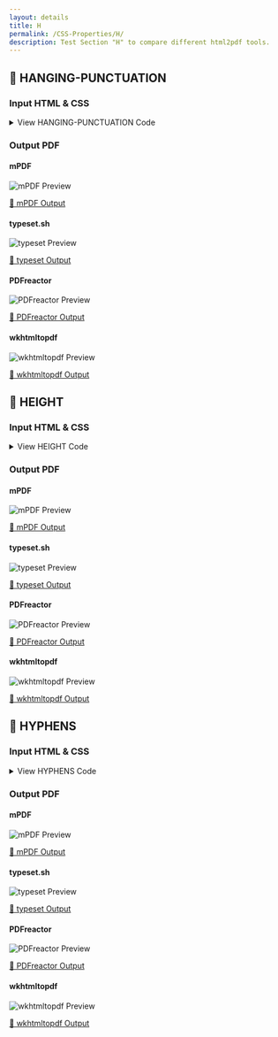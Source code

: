 ```yaml
---
layout: details
title: H
permalink: /CSS-Properties/H/
description: Test Section "H" to compare different html2pdf tools.
---
```




## 🔬 HANGING-PUNCTUATION

### Input HTML & CSS

<details>
    <summary>
        View HANGING-PUNCTUATION Code
    </summary>
    <pre><code class="hljs xml"><span class="hljs-meta">&lt;!DOCTYPE <span class="hljs-meta-keyword">html</span>&gt;</span>
<span class="hljs-comment">&lt;!-- Sample from https://css-tricks.com/almanac/properties/h/hanging-punctuation/ --&gt;</span>
<span class="hljs-tag">&lt;<span class="hljs-name">html</span> <span class="hljs-attr">lang</span>=<span class="hljs-string">"en"</span>&gt;</span>
    <span class="hljs-tag">&lt;<span class="hljs-name">head</span>&gt;</span>
        <span class="hljs-tag">&lt;<span class="hljs-name">style</span>&gt;</span><span class="css">
        <span class="hljs-selector-tag">blockquote</span> {
  <span class="hljs-attribute">font-style</span>: italic;
  <span class="hljs-attribute">font-size</span>: <span class="hljs-number">2rem</span>;
  <span class="hljs-attribute">width</span>: <span class="hljs-number">20em</span>;
  <span class="hljs-attribute">border-left</span>: <span class="hljs-number">1px</span> solid <span class="hljs-number">#ddd</span>;
  <span class="hljs-attribute">padding</span>: <span class="hljs-number">3rem</span> <span class="hljs-number">0</span>;
  
  <span class="hljs-attribute">hanging-punctuation</span>: first;
}
        </span><span class="hljs-tag">&lt;/<span class="hljs-name">style</span>&gt;</span>
    <span class="hljs-tag">&lt;/<span class="hljs-name">head</span>&gt;</span>
    <span class="hljs-tag">&lt;<span class="hljs-name">body</span>&gt;</span>
        <span class="hljs-tag">&lt;<span class="hljs-name">blockquote</span>&gt;</span>
            “Let your tears flow, but let them also cease. Let deepest sighs be drawn from your breast, but let them also find an end.” — Seneca
          <span class="hljs-tag">&lt;/<span class="hljs-name">blockquote</span>&gt;</span>
    <span class="hljs-tag">&lt;/<span class="hljs-name">body</span>&gt;</span>
<span class="hljs-tag">&lt;/<span class="hljs-name">html</span>&gt;</span></code></pre>
    <p>
        <a href="https://raw.githubusercontent.com/azettl/compare.html2pdf.tools/master//html/CSS%20Properties/H/hanging-punctuation.html" target="_blank" rel="noopener">📄 Get Input HTML on GitHub</a>
    </p>
</details>

### Output PDF

<div class="details-boxes">
    <div>
        <h4>mPDF</h4>
        <img src="/{{ page.path }}/../mpdf__html_CSS_Properties_H_hanging-punctuation.html.png" alt="mPDF Preview" />
        <p>
            <a href="/{{ page.path }}/../mpdf__html_CSS_Properties_H_hanging-punctuation.html.pdf" target="_blank">📕 mPDF Output</a>
        </p>
    </div>
    <div>
        <h4>typeset.sh</h4>
        <img src="/{{ page.path }}/../typeset__html_CSS_Properties_H_hanging-punctuation.html.png" alt="typeset Preview" />
        <p>
            <a href="/{{ page.path }}/../typeset__html_CSS_Properties_H_hanging-punctuation.html.pdf" target="_blank">📕 typeset Output</a>
        </p>
    </div>
    <div>
        <h4>PDFreactor</h4>
        <img src="/{{ page.path }}/../pdfreactor__html_CSS_Properties_H_hanging-punctuation.html.png" alt="PDFreactor Preview" />
        <p>
            <a href="/{{ page.path }}/../pdfreactor__html_CSS_Properties_H_hanging-punctuation.html.pdf" target="_blank">📕 PDFreactor Output</a>
        </p>
    </div>
    <div>
        <h4>wkhtmltopdf</h4>
        <img src="/{{ page.path }}/../wkhtmltopdf__html_CSS_Properties_H_hanging-punctuation.html.png" alt="wkhtmltopdf Preview" />
        <p>
            <a href="/{{ page.path }}/../wkhtmltopdf__html_CSS_Properties_H_hanging-punctuation.html.pdf" target="_blank">📕 wkhtmltopdf Output</a>
        </p>
    </div>
</div>

## 🔬 HEIGHT

### Input HTML & CSS

<details>
    <summary>
        View HEIGHT Code
    </summary>
    <pre><code class="hljs xml"><span class="hljs-meta">&lt;!DOCTYPE <span class="hljs-meta-keyword">html</span>&gt;</span>
<span class="hljs-comment">&lt;!-- Sample from https://css-tricks.com/almanac/properties/h/height/ --&gt;</span>
<span class="hljs-tag">&lt;<span class="hljs-name">html</span> <span class="hljs-attr">lang</span>=<span class="hljs-string">"en"</span>&gt;</span>
    <span class="hljs-tag">&lt;<span class="hljs-name">head</span>&gt;</span>
        <span class="hljs-tag">&lt;<span class="hljs-name">style</span>&gt;</span><span class="css">
        <span class="hljs-selector-tag">html</span> {
  <span class="hljs-attribute">background</span>: <span class="hljs-number">#e78629</span>;
}

<span class="hljs-selector-tag">p</span> {
  <span class="hljs-attribute">background</span>: <span class="hljs-number">#212121</span>;
  <span class="hljs-attribute">color</span>: <span class="hljs-number">#FFF</span>;
}

<span class="hljs-selector-tag">p</span><span class="hljs-selector-class">.heightpx</span> {
  <span class="hljs-attribute">height</span>: <span class="hljs-number">100px</span>;
}

<span class="hljs-selector-tag">p</span><span class="hljs-selector-class">.heightem</span> {
  <span class="hljs-attribute">height</span>: <span class="hljs-number">8em</span>;
}

<span class="hljs-selector-tag">p</span><span class="hljs-selector-class">.heightpercent</span> {
  <span class="hljs-attribute">height</span>: <span class="hljs-number">100%</span>;
  <span class="hljs-comment">/* height value determined by content */</span>
}

<span class="hljs-selector-class">.nesting</span> {
  <span class="hljs-attribute">background</span>: white;
}

<span class="hljs-selector-class">.nesting</span><span class="hljs-selector-class">.example1</span> {
  <span class="hljs-attribute">height</span>: <span class="hljs-number">100px</span>;
}
<span class="hljs-selector-class">.nesting</span><span class="hljs-selector-class">.example1</span> <span class="hljs-selector-class">.heightnested</span> {
  <span class="hljs-attribute">height</span>: <span class="hljs-number">100%</span>;
  <span class="hljs-comment">/* fills the available space of the containing parent element*/</span>
}

<span class="hljs-selector-class">.nesting</span><span class="hljs-selector-class">.example2</span> {
  <span class="hljs-attribute">height</span>: <span class="hljs-number">100%</span>;
}
<span class="hljs-selector-class">.nesting</span><span class="hljs-selector-class">.example2</span> <span class="hljs-selector-class">.heightnested</span> {
  <span class="hljs-attribute">height</span>: auto;
  <span class="hljs-comment">/* fills the available space of the containing parent element*/</span>
}

<span class="hljs-selector-tag">table</span> {
  <span class="hljs-attribute">float</span>: left;
  <span class="hljs-attribute">margin-right</span>: .<span class="hljs-number">5em</span>;
  <span class="hljs-attribute">background</span>: white;
}

<span class="hljs-selector-class">.table-example1</span> {
  <span class="hljs-attribute">height</span>: <span class="hljs-number">100px</span>;
}

<span class="hljs-selector-class">.table-example2</span> {
  <span class="hljs-attribute">height</span>: <span class="hljs-number">100%</span>;
}

        </span><span class="hljs-tag">&lt;/<span class="hljs-name">style</span>&gt;</span>
    <span class="hljs-tag">&lt;/<span class="hljs-name">head</span>&gt;</span>
    <span class="hljs-tag">&lt;<span class="hljs-name">body</span>&gt;</span>
        <span class="hljs-tag">&lt;<span class="hljs-name">h1</span>&gt;</span>Height Property<span class="hljs-tag">&lt;/<span class="hljs-name">h1</span>&gt;</span>
        <span class="hljs-tag">&lt;<span class="hljs-name">h3</span>&gt;</span>Block Level Elements<span class="hljs-tag">&lt;/<span class="hljs-name">h3</span>&gt;</span>
        <span class="hljs-tag">&lt;<span class="hljs-name">p</span> <span class="hljs-attr">class</span>=<span class="hljs-string">"heightpx"</span>&gt;</span>Content in a paragraph : <span class="hljs-tag">&lt;<span class="hljs-name">code</span>&gt;</span>height: 100px<span class="hljs-tag">&lt;/<span class="hljs-name">code</span>&gt;</span><span class="hljs-tag">&lt;/<span class="hljs-name">p</span>&gt;</span>
        
        <span class="hljs-tag">&lt;<span class="hljs-name">p</span> <span class="hljs-attr">class</span>=<span class="hljs-string">"heightem"</span>&gt;</span>Content in a paragraph : <span class="hljs-tag">&lt;<span class="hljs-name">code</span>&gt;</span>height: 8em<span class="hljs-tag">&lt;/<span class="hljs-name">code</span>&gt;</span><span class="hljs-tag">&lt;/<span class="hljs-name">p</span>&gt;</span>
        
        <span class="hljs-tag">&lt;<span class="hljs-name">p</span> <span class="hljs-attr">class</span>=<span class="hljs-string">"heightpercent"</span>&gt;</span>Content in a paragraph : <span class="hljs-tag">&lt;<span class="hljs-name">code</span>&gt;</span>height: 100%<span class="hljs-tag">&lt;/<span class="hljs-name">code</span>&gt;</span><span class="hljs-tag">&lt;/<span class="hljs-name">p</span>&gt;</span>
        
        <span class="hljs-tag">&lt;<span class="hljs-name">h3</span>&gt;</span>Elements Contained<span class="hljs-tag">&lt;/<span class="hljs-name">h3</span>&gt;</span>
        <span class="hljs-tag">&lt;<span class="hljs-name">div</span> <span class="hljs-attr">class</span>=<span class="hljs-string">"nesting example1"</span>&gt;</span>
          <span class="hljs-tag">&lt;<span class="hljs-name">p</span> <span class="hljs-attr">class</span>=<span class="hljs-string">"heightnested"</span>&gt;</span>Containing element : <span class="hljs-tag">&lt;<span class="hljs-name">code</span>&gt;</span>height: 100px<span class="hljs-tag">&lt;/<span class="hljs-name">code</span>&gt;</span>.  Content in a paragraph : <span class="hljs-tag">&lt;<span class="hljs-name">code</span>&gt;</span>height: 100%<span class="hljs-tag">&lt;/<span class="hljs-name">code</span>&gt;</span><span class="hljs-tag">&lt;/<span class="hljs-name">p</span>&gt;</span>
        <span class="hljs-tag">&lt;/<span class="hljs-name">div</span>&gt;</span>
        
        <span class="hljs-tag">&lt;<span class="hljs-name">div</span> <span class="hljs-attr">class</span>=<span class="hljs-string">"nesting example2"</span>&gt;</span>
          <span class="hljs-tag">&lt;<span class="hljs-name">p</span> <span class="hljs-attr">class</span>=<span class="hljs-string">"heightnested"</span>&gt;</span>Containing element : <span class="hljs-tag">&lt;<span class="hljs-name">code</span>&gt;</span>height: 100%<span class="hljs-tag">&lt;/<span class="hljs-name">code</span>&gt;</span>.  Content in a paragraph : <span class="hljs-tag">&lt;<span class="hljs-name">code</span>&gt;</span>height: auto<span class="hljs-tag">&lt;/<span class="hljs-name">code</span>&gt;</span><span class="hljs-tag">&lt;/<span class="hljs-name">p</span>&gt;</span>
        <span class="hljs-tag">&lt;/<span class="hljs-name">div</span>&gt;</span>
        
        <span class="hljs-tag">&lt;<span class="hljs-name">h3</span>&gt;</span>Table Height<span class="hljs-tag">&lt;/<span class="hljs-name">h3</span>&gt;</span>
        <span class="hljs-tag">&lt;<span class="hljs-name">table</span> <span class="hljs-attr">class</span>=<span class="hljs-string">"browser-support-table table-example1"</span>&gt;</span>
                <span class="hljs-tag">&lt;<span class="hljs-name">thead</span>&gt;</span>
                    <span class="hljs-tag">&lt;<span class="hljs-name">tr</span>&gt;</span>
                <span class="hljs-tag">&lt;<span class="hljs-name">th</span>&gt;</span>Height<span class="hljs-tag">&lt;/<span class="hljs-name">th</span>&gt;</span>
                        <span class="hljs-tag">&lt;<span class="hljs-name">th</span> <span class="hljs-attr">class</span>=<span class="hljs-string">"chrome"</span>&gt;</span><span class="hljs-tag">&lt;<span class="hljs-name">span</span>&gt;</span>Chrome<span class="hljs-tag">&lt;/<span class="hljs-name">span</span>&gt;</span><span class="hljs-tag">&lt;/<span class="hljs-name">th</span>&gt;</span>
                        <span class="hljs-tag">&lt;<span class="hljs-name">th</span> <span class="hljs-attr">class</span>=<span class="hljs-string">"safari"</span>&gt;</span><span class="hljs-tag">&lt;<span class="hljs-name">span</span>&gt;</span>Safari<span class="hljs-tag">&lt;/<span class="hljs-name">span</span>&gt;</span><span class="hljs-tag">&lt;/<span class="hljs-name">th</span>&gt;</span>
                        <span class="hljs-tag">&lt;<span class="hljs-name">th</span> <span class="hljs-attr">class</span>=<span class="hljs-string">"firefox"</span>&gt;</span><span class="hljs-tag">&lt;<span class="hljs-name">span</span>&gt;</span>Firefox<span class="hljs-tag">&lt;/<span class="hljs-name">span</span>&gt;</span><span class="hljs-tag">&lt;/<span class="hljs-name">th</span>&gt;</span>
                        <span class="hljs-tag">&lt;<span class="hljs-name">th</span> <span class="hljs-attr">class</span>=<span class="hljs-string">"opera"</span>&gt;</span><span class="hljs-tag">&lt;<span class="hljs-name">span</span>&gt;</span>Opera<span class="hljs-tag">&lt;/<span class="hljs-name">span</span>&gt;</span><span class="hljs-tag">&lt;/<span class="hljs-name">th</span>&gt;</span>
                        <span class="hljs-tag">&lt;<span class="hljs-name">th</span> <span class="hljs-attr">class</span>=<span class="hljs-string">"ie"</span>&gt;</span><span class="hljs-tag">&lt;<span class="hljs-name">span</span>&gt;</span>IE<span class="hljs-tag">&lt;/<span class="hljs-name">span</span>&gt;</span><span class="hljs-tag">&lt;/<span class="hljs-name">th</span>&gt;</span>
                        <span class="hljs-tag">&lt;<span class="hljs-name">th</span> <span class="hljs-attr">class</span>=<span class="hljs-string">"android"</span>&gt;</span><span class="hljs-tag">&lt;<span class="hljs-name">span</span>&gt;</span>Android<span class="hljs-tag">&lt;/<span class="hljs-name">span</span>&gt;</span><span class="hljs-tag">&lt;/<span class="hljs-name">th</span>&gt;</span>
                        <span class="hljs-tag">&lt;<span class="hljs-name">th</span> <span class="hljs-attr">class</span>=<span class="hljs-string">"iOS"</span>&gt;</span><span class="hljs-tag">&lt;<span class="hljs-name">span</span>&gt;</span>iOS<span class="hljs-tag">&lt;/<span class="hljs-name">span</span>&gt;</span><span class="hljs-tag">&lt;/<span class="hljs-name">th</span>&gt;</span>
                    <span class="hljs-tag">&lt;/<span class="hljs-name">tr</span>&gt;</span>
                <span class="hljs-tag">&lt;/<span class="hljs-name">thead</span>&gt;</span>
                <span class="hljs-tag">&lt;<span class="hljs-name">tbody</span>&gt;</span>
                    <span class="hljs-tag">&lt;<span class="hljs-name">tr</span>&gt;</span>
                <span class="hljs-tag">&lt;<span class="hljs-name">td</span>&gt;</span>100px<span class="hljs-tag">&lt;/<span class="hljs-name">td</span>&gt;</span>
                        <span class="hljs-tag">&lt;<span class="hljs-name">td</span> <span class="hljs-attr">class</span>=<span class="hljs-string">"yep-nope"</span>&gt;</span>All<span class="hljs-tag">&lt;/<span class="hljs-name">td</span>&gt;</span>
                        <span class="hljs-tag">&lt;<span class="hljs-name">td</span> <span class="hljs-attr">class</span>=<span class="hljs-string">"yep-nope"</span>&gt;</span>All<span class="hljs-tag">&lt;/<span class="hljs-name">td</span>&gt;</span>
                        <span class="hljs-tag">&lt;<span class="hljs-name">td</span> <span class="hljs-attr">class</span>=<span class="hljs-string">"yep-nope"</span>&gt;</span>All<span class="hljs-tag">&lt;/<span class="hljs-name">td</span>&gt;</span>
                        <span class="hljs-tag">&lt;<span class="hljs-name">td</span> <span class="hljs-attr">class</span>=<span class="hljs-string">"yep-nope"</span>&gt;</span>All<span class="hljs-tag">&lt;/<span class="hljs-name">td</span>&gt;</span>
                        <span class="hljs-tag">&lt;<span class="hljs-name">td</span> <span class="hljs-attr">class</span>=<span class="hljs-string">"yep-nope"</span>&gt;</span>All<span class="hljs-tag">&lt;/<span class="hljs-name">td</span>&gt;</span>
                        <span class="hljs-tag">&lt;<span class="hljs-name">td</span> <span class="hljs-attr">class</span>=<span class="hljs-string">"yep-nope"</span>&gt;</span>All<span class="hljs-tag">&lt;/<span class="hljs-name">td</span>&gt;</span>
                        <span class="hljs-tag">&lt;<span class="hljs-name">td</span> <span class="hljs-attr">class</span>=<span class="hljs-string">"yep-nope"</span>&gt;</span>All<span class="hljs-tag">&lt;/<span class="hljs-name">td</span>&gt;</span>
                    <span class="hljs-tag">&lt;/<span class="hljs-name">tr</span>&gt;</span>
                <span class="hljs-tag">&lt;/<span class="hljs-name">tbody</span>&gt;</span>
            <span class="hljs-tag">&lt;/<span class="hljs-name">table</span>&gt;</span>
        
        <span class="hljs-tag">&lt;<span class="hljs-name">table</span> <span class="hljs-attr">class</span>=<span class="hljs-string">"browser-support-table table-example2"</span>&gt;</span>
                <span class="hljs-tag">&lt;<span class="hljs-name">thead</span>&gt;</span>
                    <span class="hljs-tag">&lt;<span class="hljs-name">tr</span>&gt;</span>
                <span class="hljs-tag">&lt;<span class="hljs-name">th</span>&gt;</span>Height<span class="hljs-tag">&lt;/<span class="hljs-name">th</span>&gt;</span>
                        <span class="hljs-tag">&lt;<span class="hljs-name">th</span> <span class="hljs-attr">class</span>=<span class="hljs-string">"chrome"</span>&gt;</span><span class="hljs-tag">&lt;<span class="hljs-name">span</span>&gt;</span>Chrome<span class="hljs-tag">&lt;/<span class="hljs-name">span</span>&gt;</span><span class="hljs-tag">&lt;/<span class="hljs-name">th</span>&gt;</span>
                        <span class="hljs-tag">&lt;<span class="hljs-name">th</span> <span class="hljs-attr">class</span>=<span class="hljs-string">"safari"</span>&gt;</span><span class="hljs-tag">&lt;<span class="hljs-name">span</span>&gt;</span>Safari<span class="hljs-tag">&lt;/<span class="hljs-name">span</span>&gt;</span><span class="hljs-tag">&lt;/<span class="hljs-name">th</span>&gt;</span>
                        <span class="hljs-tag">&lt;<span class="hljs-name">th</span> <span class="hljs-attr">class</span>=<span class="hljs-string">"firefox"</span>&gt;</span><span class="hljs-tag">&lt;<span class="hljs-name">span</span>&gt;</span>Firefox<span class="hljs-tag">&lt;/<span class="hljs-name">span</span>&gt;</span><span class="hljs-tag">&lt;/<span class="hljs-name">th</span>&gt;</span>
                        <span class="hljs-tag">&lt;<span class="hljs-name">th</span> <span class="hljs-attr">class</span>=<span class="hljs-string">"opera"</span>&gt;</span><span class="hljs-tag">&lt;<span class="hljs-name">span</span>&gt;</span>Opera<span class="hljs-tag">&lt;/<span class="hljs-name">span</span>&gt;</span><span class="hljs-tag">&lt;/<span class="hljs-name">th</span>&gt;</span>
                        <span class="hljs-tag">&lt;<span class="hljs-name">th</span> <span class="hljs-attr">class</span>=<span class="hljs-string">"ie"</span>&gt;</span><span class="hljs-tag">&lt;<span class="hljs-name">span</span>&gt;</span>IE<span class="hljs-tag">&lt;/<span class="hljs-name">span</span>&gt;</span><span class="hljs-tag">&lt;/<span class="hljs-name">th</span>&gt;</span>
                        <span class="hljs-tag">&lt;<span class="hljs-name">th</span> <span class="hljs-attr">class</span>=<span class="hljs-string">"android"</span>&gt;</span><span class="hljs-tag">&lt;<span class="hljs-name">span</span>&gt;</span>Android<span class="hljs-tag">&lt;/<span class="hljs-name">span</span>&gt;</span><span class="hljs-tag">&lt;/<span class="hljs-name">th</span>&gt;</span>
                        <span class="hljs-tag">&lt;<span class="hljs-name">th</span> <span class="hljs-attr">class</span>=<span class="hljs-string">"iOS"</span>&gt;</span><span class="hljs-tag">&lt;<span class="hljs-name">span</span>&gt;</span>iOS<span class="hljs-tag">&lt;/<span class="hljs-name">span</span>&gt;</span><span class="hljs-tag">&lt;/<span class="hljs-name">th</span>&gt;</span>
                    <span class="hljs-tag">&lt;/<span class="hljs-name">tr</span>&gt;</span>
                <span class="hljs-tag">&lt;/<span class="hljs-name">thead</span>&gt;</span>
                <span class="hljs-tag">&lt;<span class="hljs-name">tbody</span>&gt;</span>
                    <span class="hljs-tag">&lt;<span class="hljs-name">tr</span>&gt;</span>
                <span class="hljs-tag">&lt;<span class="hljs-name">td</span>&gt;</span>100%<span class="hljs-tag">&lt;/<span class="hljs-name">td</span>&gt;</span>
                        <span class="hljs-tag">&lt;<span class="hljs-name">td</span> <span class="hljs-attr">class</span>=<span class="hljs-string">"yep-nope"</span>&gt;</span>All<span class="hljs-tag">&lt;/<span class="hljs-name">td</span>&gt;</span>
                        <span class="hljs-tag">&lt;<span class="hljs-name">td</span> <span class="hljs-attr">class</span>=<span class="hljs-string">"yep-nope"</span>&gt;</span>All<span class="hljs-tag">&lt;/<span class="hljs-name">td</span>&gt;</span>
                        <span class="hljs-tag">&lt;<span class="hljs-name">td</span> <span class="hljs-attr">class</span>=<span class="hljs-string">"yep-nope"</span>&gt;</span>All<span class="hljs-tag">&lt;/<span class="hljs-name">td</span>&gt;</span>
                        <span class="hljs-tag">&lt;<span class="hljs-name">td</span> <span class="hljs-attr">class</span>=<span class="hljs-string">"yep-nope"</span>&gt;</span>All<span class="hljs-tag">&lt;/<span class="hljs-name">td</span>&gt;</span>
                        <span class="hljs-tag">&lt;<span class="hljs-name">td</span> <span class="hljs-attr">class</span>=<span class="hljs-string">"yep-nope"</span>&gt;</span>All<span class="hljs-tag">&lt;/<span class="hljs-name">td</span>&gt;</span>
                        <span class="hljs-tag">&lt;<span class="hljs-name">td</span> <span class="hljs-attr">class</span>=<span class="hljs-string">"yep-nope"</span>&gt;</span>All<span class="hljs-tag">&lt;/<span class="hljs-name">td</span>&gt;</span>
                        <span class="hljs-tag">&lt;<span class="hljs-name">td</span> <span class="hljs-attr">class</span>=<span class="hljs-string">"yep-nope"</span>&gt;</span>All<span class="hljs-tag">&lt;/<span class="hljs-name">td</span>&gt;</span>
                    <span class="hljs-tag">&lt;/<span class="hljs-name">tr</span>&gt;</span>
                <span class="hljs-tag">&lt;/<span class="hljs-name">tbody</span>&gt;</span>
            <span class="hljs-tag">&lt;/<span class="hljs-name">table</span>&gt;</span>
    <span class="hljs-tag">&lt;/<span class="hljs-name">body</span>&gt;</span>
<span class="hljs-tag">&lt;/<span class="hljs-name">html</span>&gt;</span></code></pre>
    <p>
        <a href="https://raw.githubusercontent.com/azettl/compare.html2pdf.tools/master//html/CSS%20Properties/H/height.html" target="_blank" rel="noopener">📄 Get Input HTML on GitHub</a>
    </p>
</details>

### Output PDF

<div class="details-boxes">
    <div>
        <h4>mPDF</h4>
        <img src="/{{ page.path }}/../mpdf__html_CSS_Properties_H_height.html.png" alt="mPDF Preview" />
        <p>
            <a href="/{{ page.path }}/../mpdf__html_CSS_Properties_H_height.html.pdf" target="_blank">📕 mPDF Output</a>
        </p>
    </div>
    <div>
        <h4>typeset.sh</h4>
        <img src="/{{ page.path }}/../typeset__html_CSS_Properties_H_height.html.png" alt="typeset Preview" />
        <p>
            <a href="/{{ page.path }}/../typeset__html_CSS_Properties_H_height.html.pdf" target="_blank">📕 typeset Output</a>
        </p>
    </div>
    <div>
        <h4>PDFreactor</h4>
        <img src="/{{ page.path }}/../pdfreactor__html_CSS_Properties_H_height.html.png" alt="PDFreactor Preview" />
        <p>
            <a href="/{{ page.path }}/../pdfreactor__html_CSS_Properties_H_height.html.pdf" target="_blank">📕 PDFreactor Output</a>
        </p>
    </div>
    <div>
        <h4>wkhtmltopdf</h4>
        <img src="/{{ page.path }}/../wkhtmltopdf__html_CSS_Properties_H_height.html.png" alt="wkhtmltopdf Preview" />
        <p>
            <a href="/{{ page.path }}/../wkhtmltopdf__html_CSS_Properties_H_height.html.pdf" target="_blank">📕 wkhtmltopdf Output</a>
        </p>
    </div>
</div>

## 🔬 HYPHENS

### Input HTML & CSS

<details>
    <summary>
        View HYPHENS Code
    </summary>
    <pre><code class="hljs xml"><span class="hljs-meta">&lt;!DOCTYPE <span class="hljs-meta-keyword">html</span>&gt;</span>
<span class="hljs-comment">&lt;!-- Sample from https://css-tricks.com/almanac/properties/h/hyphenate/ --&gt;</span>
<span class="hljs-tag">&lt;<span class="hljs-name">html</span> <span class="hljs-attr">lang</span>=<span class="hljs-string">"en"</span>&gt;</span>
    <span class="hljs-tag">&lt;<span class="hljs-name">head</span>&gt;</span>
        <span class="hljs-tag">&lt;<span class="hljs-name">style</span>&gt;</span><span class="css">
        <span class="hljs-selector-tag">article</span> {
  <span class="hljs-attribute">max-width</span>: <span class="hljs-number">500px</span>;
  <span class="hljs-attribute">margin</span>: <span class="hljs-number">0</span> auto;
  <span class="hljs-attribute">width</span>: <span class="hljs-number">100%</span>;
  <span class="hljs-attribute">text-align</span>: justify;
}

<span class="hljs-selector-tag">article</span> <span class="hljs-selector-tag">p</span> {
  <span class="hljs-attribute">-webkit-hyphens</span>: auto;
  <span class="hljs-attribute">-moz-hyphens</span>: auto;
  <span class="hljs-attribute">-ms-hyphens</span>: auto;
  <span class="hljs-attribute">hyphens</span>: auto;
}
        </span><span class="hljs-tag">&lt;/<span class="hljs-name">style</span>&gt;</span>
    <span class="hljs-tag">&lt;/<span class="hljs-name">head</span>&gt;</span>
    <span class="hljs-tag">&lt;<span class="hljs-name">body</span>&gt;</span>
        <span class="hljs-tag">&lt;<span class="hljs-name">article</span> <span class="hljs-attr">lang</span>=<span class="hljs-string">"en"</span>&gt;</span>
            <span class="hljs-tag">&lt;<span class="hljs-name">p</span>&gt;</span>As designers attempting to creating functional work, oftentimes we are required to make our designs look as finished as possible.<span class="hljs-tag">&lt;/<span class="hljs-name">p</span>&gt;</span>
            <span class="hljs-tag">&lt;<span class="hljs-name">p</span>&gt;</span>For example, if you are designing a brand new website for someone, most times you will have to make sure the prototype looks finished by inserting text or photos or what have you. The purpose of this is so the person viewing the prototype has a chance to actually feel and understand the idea behind what you have created.<span class="hljs-tag">&lt;/<span class="hljs-name">p</span>&gt;</span>
            <span class="hljs-tag">&lt;<span class="hljs-name">p</span>&gt;</span>Now in some circumstances, designers may use squares and rectangles to help you visualize what should and could be in a specific location.<span class="hljs-tag">&lt;/<span class="hljs-name">p</span>&gt;</span>
            <span class="hljs-tag">&lt;<span class="hljs-name">p</span>&gt;</span>We all have our own techniques, but one of the most effective techniques is to actually put some text where text goes and some pictures where pictures go to make sure everyone can see the vision you’ve created.<span class="hljs-tag">&lt;/<span class="hljs-name">p</span>&gt;</span>
            <span class="hljs-tag">&lt;<span class="hljs-name">p</span>&gt;</span>Coming up with filler text on the fly is not easy, but it is becoming more and more of a requirement. Fortunately, some designers and developers around the web know this and have put together a bunch of text generators to help you present your vision.<span class="hljs-tag">&lt;/<span class="hljs-name">p</span>&gt;</span>
            <span class="hljs-tag">&lt;<span class="hljs-name">p</span>&gt;</span>Some are standard (like the always popular ‘Lorem Ipsum’ generators) and some are really fun. Either way, pick one of your favorites from below and start generating text and completing your vision.<span class="hljs-tag">&lt;/<span class="hljs-name">p</span>&gt;</span>
            <span class="hljs-tag">&lt;<span class="hljs-name">p</span>&gt;</span><span class="hljs-tag">&lt;<span class="hljs-name">em</span>&gt;</span>From <span class="hljs-tag">&lt;<span class="hljs-name">a</span> <span class="hljs-attr">href</span>=<span class="hljs-string">"http://www.webdesignerdepot.com/2012/03/15-dummy-text-generators-you-should-know/"</span>&gt;</span>this article<span class="hljs-tag">&lt;/<span class="hljs-name">a</span>&gt;</span> on WebDesignerDepot.<span class="hljs-tag">&lt;/<span class="hljs-name">em</span>&gt;</span><span class="hljs-tag">&lt;/<span class="hljs-name">p</span>&gt;</span>
          <span class="hljs-tag">&lt;/<span class="hljs-name">article</span>&gt;</span>
    <span class="hljs-tag">&lt;/<span class="hljs-name">body</span>&gt;</span>
<span class="hljs-tag">&lt;/<span class="hljs-name">html</span>&gt;</span></code></pre>
    <p>
        <a href="https://raw.githubusercontent.com/azettl/compare.html2pdf.tools/master//html/CSS%20Properties/H/hyphens.html" target="_blank" rel="noopener">📄 Get Input HTML on GitHub</a>
    </p>
</details>

### Output PDF

<div class="details-boxes">
    <div>
        <h4>mPDF</h4>
        <img src="/{{ page.path }}/../mpdf__html_CSS_Properties_H_hyphens.html.png" alt="mPDF Preview" />
        <p>
            <a href="/{{ page.path }}/../mpdf__html_CSS_Properties_H_hyphens.html.pdf" target="_blank">📕 mPDF Output</a>
        </p>
    </div>
    <div>
        <h4>typeset.sh</h4>
        <img src="/{{ page.path }}/../typeset__html_CSS_Properties_H_hyphens.html.png" alt="typeset Preview" />
        <p>
            <a href="/{{ page.path }}/../typeset__html_CSS_Properties_H_hyphens.html.pdf" target="_blank">📕 typeset Output</a>
        </p>
    </div>
    <div>
        <h4>PDFreactor</h4>
        <img src="/{{ page.path }}/../pdfreactor__html_CSS_Properties_H_hyphens.html.png" alt="PDFreactor Preview" />
        <p>
            <a href="/{{ page.path }}/../pdfreactor__html_CSS_Properties_H_hyphens.html.pdf" target="_blank">📕 PDFreactor Output</a>
        </p>
    </div>
    <div>
        <h4>wkhtmltopdf</h4>
        <img src="/{{ page.path }}/../wkhtmltopdf__html_CSS_Properties_H_hyphens.html.png" alt="wkhtmltopdf Preview" />
        <p>
            <a href="/{{ page.path }}/../wkhtmltopdf__html_CSS_Properties_H_hyphens.html.pdf" target="_blank">📕 wkhtmltopdf Output</a>
        </p>
    </div>
</div>


